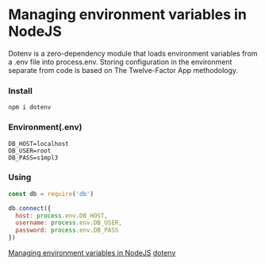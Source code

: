 # Managing environment variables in NodeJS

Dotenv is a zero-dependency module that loads environment variables from a .env file into process.env. Storing configuration in the environment separate from code is based on The Twelve-Factor App methodology.

### Install
```shell
npm i dotenv
```
### Environment(.env)
```environment
DB_HOST=localhost
DB_USER=root
DB_PASS=s1mpl3
```

### Using
```javascript
const db = require('db')

db.connect({
  host: process.env.DB_HOST,
  username: process.env.DB_USER,
  password: process.env.DB_PASS
})
```

[Managing environment variables in NodeJS](https://blog.rocketseat.com.br/variaveis-ambiente-nodejs/)
[dotenv](https://www.npmjs.com/package/dotenv)
